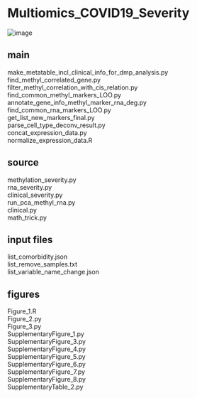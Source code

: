 # Multiomics_COVID19_Severity
![image](https://github.com/user-attachments/assets/5dc1a8ec-392f-4cfb-85bd-2cc75086e96f)

## main
make_metatable_incl_clinical_info_for_dmp_analysis.py  
find_methyl_correlated_gene.py  
filter_methyl_correlation_with_cis_relation.py  
find_common_methyl_markers_LOO.py  
annotate_gene_info_methyl_marker_rna_deg.py  
find_common_rna_markers_LOO.py  
get_list_new_markers_final.py  
parse_cell_type_deconv_result.py  
concat_expression_data.py  
normalize_expression_data.R  

## source 
methylation_severity.py  
rna_severity.py  
clinical_severity.py  
run_pca_methyl_rna.py  
clinical.py  
math_trick.py  

## input files
list_comorbidity.json  
list_remove_samples.txt  
list_variable_name_change.json  

## figures
Figure_1.R  
Figure_2.py  
Figure_3.py  
SupplementaryFigure_1.py  
SupplementaryFigure_3.py  
SupplementaryFigure_4.py  
SupplementaryFigure_5.py  
SupplementaryFigure_6.py  
SupplementaryFigure_7.py  
SupplementaryFigure_8.py  
SupplementaryTable_2.py  
